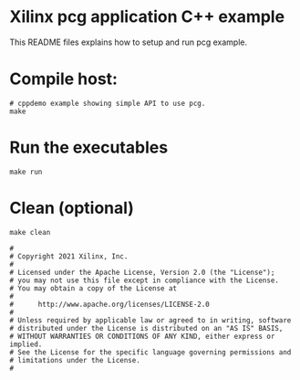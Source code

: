 # Xilinx pcg application C++ example

This README files explains how to setup and run pcg example.  

# Compile host:
```
# cppdemo example showing simple API to use pcg.
make

```
# Run the executables
```
make run
```

# Clean (optional)
```
make clean
```
```
#
# Copyright 2021 Xilinx, Inc.
#
# Licensed under the Apache License, Version 2.0 (the "License");
# you may not use this file except in compliance with the License.
# You may obtain a copy of the License at
# 
#      http://www.apache.org/licenses/LICENSE-2.0
# 
# Unless required by applicable law or agreed to in writing, software
# distributed under the License is distributed on an "AS IS" BASIS,
# WITHOUT WARRANTIES OR CONDITIONS OF ANY KIND, either express or implied.
# See the License for the specific language governing permissions and
# limitations under the License.
#
```
